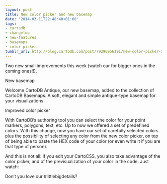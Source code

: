 ```yaml
---
layout: post
title: New color picker and new basemap
date: '2014-03-11T22:48:40+01:00'
tags:
- cartodb
- changelog
- new-features
- basemaps
- color picker
tumblr_url: http://blog.cartodb.com/post/79296956191/new-color-picker-and-new-basemap
---
```

Two new small improvements  this week (watch our for bigger ones in the coming ones!!).

New basemap



Welcome CartoDB Antique, our new basemap, added to the collection of CartoDB Basemaps. A soft, elegant and simple antique-type basemap for your visualizations.

Improved color picker



With CartoDB’s authoring tool you can select the color for your point markers, polygons, text, etc. Up to now we offered a set of predefined colors. With this change, now you have our set of carefully selected colors plus the possibility of selecting any color from the new color picker, on top of being able to paste the HEX code of your color (or even write it if you are that type of person).

And this is not all: if you edit your CartoCSS, you also take advantage of the color picker, and of the previsualization of your color in the code. Just watch:



Don’t you love our #littlebigdetails?
